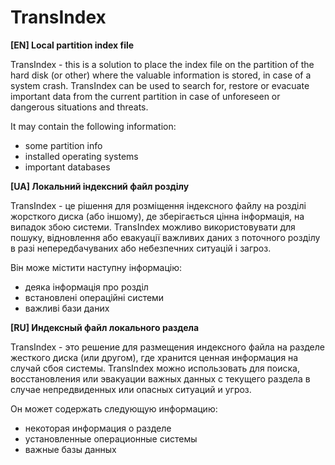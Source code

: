 # TransIndex
<b>[EN] Local partition index file</b>

TransIndex - this is a solution to place the index file on the partition of the hard disk (or other) where the valuable information is stored, in case of a system crash. TransIndex can be used to search for, restore or evacuate important data from the current partition in case of unforeseen or dangerous situations and threats.

It may contain the following information:
- some partition info
- installed operating systems
- important databases


<b>[UA] Локальний індексний файл розділу</b>

TransIndex - це рішення для розміщення індексного файлу на розділі жорсткого диска (або іншому), де зберігається цінна інформація, на випадок збою системи. TransIndex можливо використовувати для пошуку, відновлення або евакуації важливих даних з поточного розділу в разі непередбачуваних або небезпечних ситуацій і загроз.

Він може містити наступну інформацію:
- деяка інформація про розділ
- встановлені операційні системи
- важливі бази даних


<b>[RU] Индексный файл локального раздела</b>

TransIndex - это решение для размещения индексного файла на разделе жесткого диска (или другом), где хранится ценная информация на случай сбоя системы. TransIndex можно использовать для поиска, восстановления или эвакуации важных данных с текущего раздела в случае непредвиденных или опасных ситуаций и угроз.

Он может содержать следующую информацию:
- некоторая информация о разделе
- установленные операционные системы
- важные базы данных
